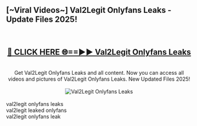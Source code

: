 <h2>[~Viral Videos~] Val2Legit Onlyfans Leaks - Update Files 2025!</h2>
<br>
<div align="center">
<h2><a href="https://betterlinks.top/A2PfLJ" rel="nofollow">🔴 CLICK HERE 🌐==►► Val2Legit Onlyfans Leaks</a></h2>
<br>
Get Val2Legit Onlyfans Leaks and all content. Now you can access all videos and pictures of Val2Legit Onlyfans Leaks. New Updated Files 2025!
<br>
<br>
<a href="https://betterlinks.top/A2PfLJ" rel="nofollow" data-target="animated-image.originalLink"><img src="https://i.ibb.co.com/WyWwxjT/player-gif2.gif" alt="Val2Legit Onlyfans Leaks" style="max-width: 100%; display: inline-block;" data-target="animated-image.originalImage"></a>
</div>
<br>
val2legit onlyfans leaks<br>
val2legit leaked onlyfans<br>
val2legit onlyfans leak